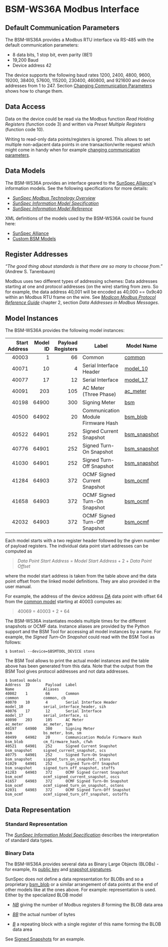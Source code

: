 # BSM-WS36A Modbus Interface

## Default Communication Parameters

The BSM-WS36A provides a Modbus RTU interface via RS-485 with the default
communication parameters:

- 8 data bits, 1 stop bit, even parity (8E1)
- 19,200 Baud
- Device address 42

The device supports the following baud rates 1200, 2400, 4800, 9600, 19200,
38400, 57600, 115200, 230400, 460800, and 921600 and device addresses from 1 to
247. Section [Changing Communication Parameters](communication-parameters.md)
shows how to change them.


## Data Access

Data on the device could be read via the Modbus function _Read Holding
Registers_ (function code 3) and written via _Preset Multiple Registers_
(function code 10).

Writing to read-only data points/registers is ignored. This allows to set
multiple non-adjacent data points in one transaction/write request which might
come in handy when for example [changing communication
parameters](communication-parameters.md).


## Data Models

The BSM-WS36A provides an interface geared to the [SunSpec
Alliance](https://sunspec.org)'s information models. See the following
specifications for more details:

- [_SunSpec Modbus Technology Overview_](https://sunspec.org/sunspec-modbus-technology-overview/)
- [_SunSpec Information Model Specification_](https://sunspec.org/sunspec-information-model-specification/)
- [_SunSpec Information Model Reference_](https://sunspec.org/sunspec-information-model-reference/)

XML definitions of the models used by the BSM-WS36A could be found here:

- [SunSpec Alliance](https://github.com/sunspec/models/tree/8b44dc5c77e601b6acbb8c3153fb4e54ae3617e9/smdx)
- [Custom BSM Models](../../bauer_bsm/bsm/models)


## Register Addresses

_“The good thing about standards is that there are so many to choose from.”_ (Andrew S. Tanenbaum)

Modbus uses two different types of addressing schemes: Data addresses starting at
one and protocol addresses (on the wire) starting from zero. So for example, the
data address 40,001 will be encoded as 40,000 == 0x9c40 within an Modbus RTU
frame on the wire. See [_Modicon Modbus Protocol Reference
Guide_](https://modbus.org/docs/PI_MBUS_300.pdf) chapter 2, section _Data
Addresses in Modbus Messages_.


## Model Instances

The BSM-WS36A provides the following model instances:

| Start Address | Model ID | Payload Registers | Label                              | Model Name                                                                                                       | Instance Aliases                           |
| ------------: | -------: | ----------------: | ---------------------------------- | ---------------------------------------------------------------------------------------------------------------- | ------------------------------------------ |
| 40003         | 1        | 66                | Common                             | [common](https://github.com/sunspec/models/blob/8b44dc5c77e601b6acbb8c3153fb4e54ae3617e9/smdx/smdx_00001.xml)    | common, cb                                 |
| 40071         | 10       | 4                 | Serial Interface Header            | [model\_10](https://github.com/sunspec/models/blob/8b44dc5c77e601b6acbb8c3153fb4e54ae3617e9/smdx/smdx_00010.xml) | serial\_interface\_header, sih             |
| 40077         | 17       | 12                | Serial Interface                   | [model\_17](https://github.com/sunspec/models/blob/8b44dc5c77e601b6acbb8c3153fb4e54ae3617e9/smdx/smdx_00017.xml) | serial\_interface, si                      |
| 40091         | 203      | 105               | AC Meter (Three Phase)             | [ac\_meter](https://github.com/sunspec/models/blob/8b44dc5c77e601b6acbb8c3153fb4e54ae3617e9/smdx/smdx_00203.xml) | ac\_meter, tpm                             |
| 40198         | 64900    | 300               | Signing Meter                      | [bsm](../../bauer_bsm/bsm/models/smdx_64900.xml)                                                                 | bs\_meter, bsm, sm                         |
| 40500         | 64902    | 20                | Communication Module Firmware Hash | [bsm\_blob](../../bauer_bsm/bsm/models/smdx_64902.xml)                                                           | cm\_firmware\_hash, cfwh                   |
| 40522         | 64901    | 252               | Signed Current Snapshot            | [bsm\_snapshot](../../bauer_bsm/bsm/models/smdx_64901.xml)                                                       | signed\_current\_snapshot, scs             |
| 40776         | 64901    | 252               | Signed Turn-On Snapshot            | [bsm\_snapshot](../../bauer_bsm/bsm/models/smdx_64901.xml)                                                       | signed\_turn\_on\_snapshot, stons          |
| 41030         | 64901    | 252               | Signed Turn-Off Snapshot           | [bsm\_snapshot](../../bauer_bsm/bsm/models/smdx_64901.xml)                                                       | signed\_turn\_off\_snapshot, stoffs        |
| 41284         | 64903    | 372               | OCMF Signed Current Snapshot       | [bsm\_ocmf](../../bauer_bsm/bsm/models/smdx_64903.xml)                                                           | ocmf\_signed\_current\_snapshot, oscs      |
| 41658         | 64903    | 372               | OCMF Signed Turn-On Snapshot       | [bsm\_ocmf](../../bauer_bsm/bsm/models/smdx_64903.xml)                                                           | ocmf\_signed\_turn\_on\_snapshot, ostons   |
| 42032         | 64903    | 372               | OCMF Signed Turn-Off Snapshot      | [bsm\_ocmf](../../bauer_bsm/bsm/models/smdx_64903.xml)                                                           | ocmf\_signed\_turn\_off\_snapshot, ostoffs |

Each model starts with a two register header followed by the given number of
payload registers. The individual data point start addresses can be computed as

> _Data Point Start Address_ = _Model Start Address_ + 2 + _Data Point Offset_

where the model start address is taken from the table above and the data point
offset from the linked model definitions. They are also provided in the user
manual.

For example, the address of the device address
[_DA_](https://github.com/sunspec/models/blob/8b44dc5c77e601b6acbb8c3153fb4e54ae3617e9/smdx/smdx_00001.xml#L10)
data point with offset 64 from the [common
model](https://github.com/sunspec/models/blob/8b44dc5c77e601b6acbb8c3153fb4e54ae3617e9/smdx/smdx_00001.xml)
starting at 40003 computes as:

> 40069 = 40003 + 2 + 64

The BSM-WS36A instantiates models multiple times for the different snapshots or
OCMF data. Instance aliases are provided by the Python support and the BSM Tool
for accessing all model instances by a name. For example, the _Signed Turn-On
Snapshot_ could read with the BSM Tool as follows:
```
$ bsmtool --device=$BSMTOOL_DEVICE stons
```

The BSM Tool allows to print the actual model instances and the table above has
been generated from this data. Note that the output from the BSM Tool gives
protocol addresses and not data addresses.
```
$ bsmtool models
Address  ID       Payload  Label                                    Name             Aliases
40002    1        66       Common                                   common           common, cb
40070    10       4        Serial Interface Header                  model_10         serial_interface_header, sih
40076    17       12       Serial Interface                         model_17         serial_interface, si
40090    203      105      AC Meter                                 ac_meter         ac_meter, tpm
40197    64900    300      Signing Meter                            bsm              bs_meter, bsm, sm
40499    64902    20       Communication Module Firmware Hash       bsm_blob         cm_firmware_hash, cfwh
40521    64901    252      Signed Current Snapshot                  bsm_snapshot     signed_current_snapshot, scs
40775    64901    252      Signed Turn-On Snapshot                  bsm_snapshot     signed_turn_on_snapshot, stons
41029    64901    252      Signed Turn-Off Snapshot                 bsm_snapshot     signed_turn_off_snapshot, stoffs
41283    64903    372      OCMF Signed Current Snapshot             bsm_ocmf         ocmf_signed_current_snapshot, oscs
41657    64903    372      OCMF Signed Turn-On Snapshot             bsm_ocmf         ocmf_signed_turn_on_snapshot, ostons
42031    64903    372      OCMF Signed Turn-Off Snapshot            bsm_ocmf         ocmf_signed_turn_off_snapshot, ostoffs
```

## Data Representation

### Standard Representation

The [_SunSpec Information Model
Specification_](https://sunspec.org/sunspec-information-model-specification/)
describes the interpretation of standard data types.


### Binary Data

The BSM-WS36A provides several data as Binary Large Objects (BLOBs) - for
example, its [public key](../../bauer_bsm/bsm/models/smdx_64900.xml#L31) and
[snapshot signatures](../../bauer_bsm/bsm/models/smdx_64901.xml#L65).

SunSpec does not define a data representation for BLOBs and so a proprietary
[bsm\_blob](../../bauer_bsm/bsm/models/smdx_64902.xml) or a similar arrangement
of data points at the end of other models like at the ones above. For example:
representation is used. Either by the specialized BLOB model

- [_NB_](../../bauer_bsm/bsm/models/smdx_64902.xml#L41) giving the number of
  Modbus registers _B_ forming the BLOB data area

- [_BB_](../../bauer_bsm/bsm/models/smdx_64902.xml#L49) the actual number of
  bytes

- [_B_](bauer_bsm/bsm/models/smdx_64902.xml#L53) a repeating block with a
  single register of this name forming the BLOB data area

See [Signed Snapshots](snapshots.md) for an example.
